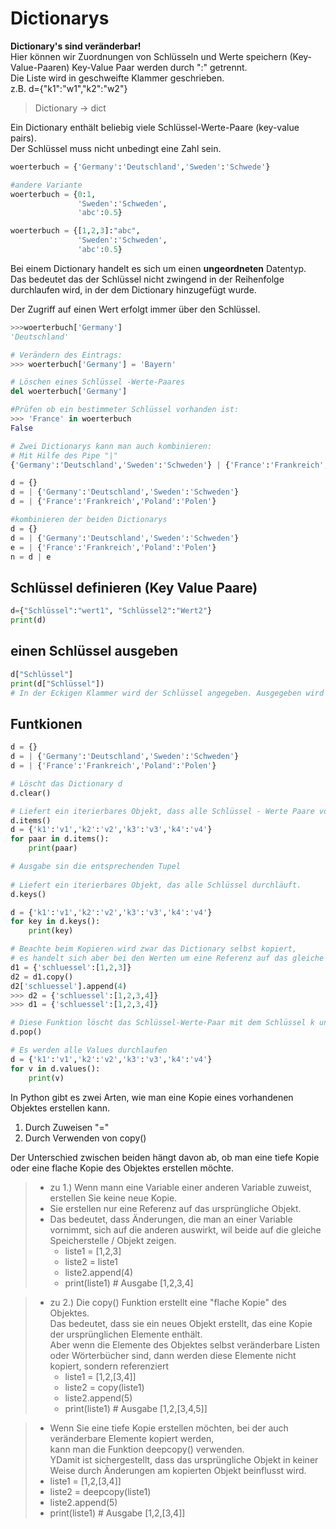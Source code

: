 # Dictionarys
**Dictionary's sind veränderbar!**  
Hier können wir Zuordnungen von Schlüsseln und Werte speichern (Key-Value-Paaren)
Key-Value Paar werden durch ":" getrennt.  
Die Liste wird in geschweifte Klammer geschrieben.  
z.B. d={"k1":"w1","k2":"w2"}

> Dictionary -> dict  

Ein Dictionary enthält beliebig viele Schlüssel-Werte-Paare (key-value pairs).  
Der Schlüssel muss nicht unbedingt eine Zahl sein.
```python
woerterbuch = {'Germany':'Deutschland','Sweden':'Schwede'}

#andere Variante
woerterbuch = {0:1,
               'Sweden':'Schweden',
               'abc':0.5}

woerterbuch = {[1,2,3]:"abc",
               'Sweden':'Schweden',
               'abc':0.5}
```
Bei einem Dictionary handelt es sich um einen **ungeordneten** Datentyp.  
Das bedeutet das der Schlüssel nicht zwingend in der Reihenfolge durchlaufen wird, in der dem Dictionary hinzugefügt wurde.  

Der Zugriff auf einen Wert erfolgt immer über den Schlüssel.
```python
>>>woerterbuch['Germany']
'Deutschland'

# Verändern des Eintrags:
>>> woerterbuch['Germany'] = 'Bayern'

# Löschen eines Schlüssel -Werte-Paares
del woerterbuch['Germany']

#Prüfen ob ein bestimmeter Schlüssel vorhanden ist:
>>> 'France' in woerterbuch
False

# Zwei Dictionarys kann man auch kombinieren:
# Mit Hilfe des Pipe "|"
{'Germany':'Deutschland','Sweden':'Schweden'} | {'France':'Frankreich','Poland':'Polen'}

d = {}
d = | {'Germany':'Deutschland','Sweden':'Schweden'}
d = | {'France':'Frankreich','Poland':'Polen'}

#kombinieren der beiden Dictionarys
d = {}
d = | {'Germany':'Deutschland','Sweden':'Schweden'}
e = | {'France':'Frankreich','Poland':'Polen'}
n = d | e
```

## Schlüssel definieren (Key Value Paare)
```python
d={"Schlüssel":"wert1", "Schlüssel2":"Wert2"}
print(d)
```
## einen Schlüssel ausgeben
```python
d["Schlüssel"]
print(d["Schlüssel"]) 
# In der Eckigen Klammer wird der Schlüssel angegeben. Ausgegeben wird der Wert zum Schlüssel
```

## Funtkionen
```python
d = {}
d = | {'Germany':'Deutschland','Sweden':'Schweden'}
d = | {'France':'Frankreich','Poland':'Polen'}

# Löscht das Dictionary d
d.clear()

# Liefert ein iterierbares Objekt, dass alle Schlüssel - Werte Paare von d
d.items()
d = {'k1':'v1','k2':'v2','k3':'v3','k4':'v4'}
for paar in d.items():
    print(paar)

# Ausgabe sin die entsprechenden Tupel
    
# Liefert ein iterierbares Objekt, das alle Schlüssel durchläuft.
d.keys()

d = {'k1':'v1','k2':'v2','k3':'v3','k4':'v4'}
for key in d.keys():
    print(key)

# Beachte beim Kopieren wird zwar das Dictionary selbst kopiert, 
# es handelt sich aber bei den Werten um eine Referenz auf das gleiche Objekt.
d1 = {'schluessel':[1,2,3]}
d2 = d1.copy()
d2['schluessel'].append(4)
>>> d2 = {'schluessel':[1,2,3,4]}
>>> d1 = {'schluessel':[1,2,3,4]}

# Diese Funktion löscht das Schlüssel-Werte-Paar mit dem Schlüssel k und gibt den entsprechenden Wert zurück
d.pop()

# Es werden alle Values durchlaufen
d = {'k1':'v1','k2':'v2','k3':'v3','k4':'v4'}
for v in d.values():
    print(v)

```
In Python gibt es zwei Arten, wie man eine Kopie eines vorhandenen Objektes erstellen kann.
1. Durch Zuweisen "="
2. Durch Verwenden von copy()

Der Unterschied zwischen beiden hängt davon ab, ob man eine tiefe Kopie oder eine flache Kopie des Objektes erstellen möchte.

> * zu 1.) Wenn mann eine Variable einer anderen Variable zuweist, erstellen Sie keine neue Kopie.  
> * Sie erstellen nur eine Referenz auf das ursprüngliche Objekt.  
> * Das bedeutet, dass Änderungen, die man an einer Variable vornimmt, sich auf die anderen auswirkt, wil beide auf die gleiche Speicherstelle / Objekt zeigen.
>   * liste1 = [1,2,3]
>   * liste2 = liste1
>   * liste2.append(4)
>   * print(liste1) # Ausgabe [1,2,3,4]

> * zu 2.) Die copy() Funktion erstellt eine "flache Kopie" des Objektes.  
> Das bedeutet, dass sie ein neues Objekt erstellt, das eine Kopie der ursprünglichen Elemente enthält.  
> Aber wenn die Elemente des Objektes selbst veränderbare Listen oder Wörterbücher sind, dann werden diese Elemente nicht kopiert, sondern referenziert
>   * liste1 = [1,2,[3,4]]
>   * liste2 = copy(liste1)
>   * liste2.append(5)
>   * print(liste1) # Ausgabe [1,2,[3,4,5]]

>* Wenn Sie eine tiefe Kopie erstellen möchten, bei der auch veränderbare Elemente kopiert werden,  
>kann man die Funktion deepcopy() verwenden.  
>YDamit ist sichergestellt, dass das ursprüngliche Objekt in keiner Weise durch Änderungen am kopierten Objekt beinflusst wird.
>  * liste1 = [1,2,[3,4]]
>  * liste2 = deepcopy(liste1)
>  * liste2.append(5)
>  * print(liste1) # Ausgabe [1,2,[3,4]]